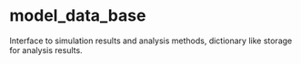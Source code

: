 # model_data_base
Interface to simulation results and analysis methods, dictionary like storage for analysis results.

